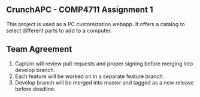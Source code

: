 ## CrunchAPC - COMP4711 Assignment 1

This project is used as a PC customization webapp.
It offers a catalog to select different parts to add to a computer.

## Team Agreement

1. Captain will review pull requests and proper signing before merging into develop branch.
2. Each feature will be worked on in a separate feature branch.
3. Develop branch will be merged into master and tagged as a new release before deadline.
